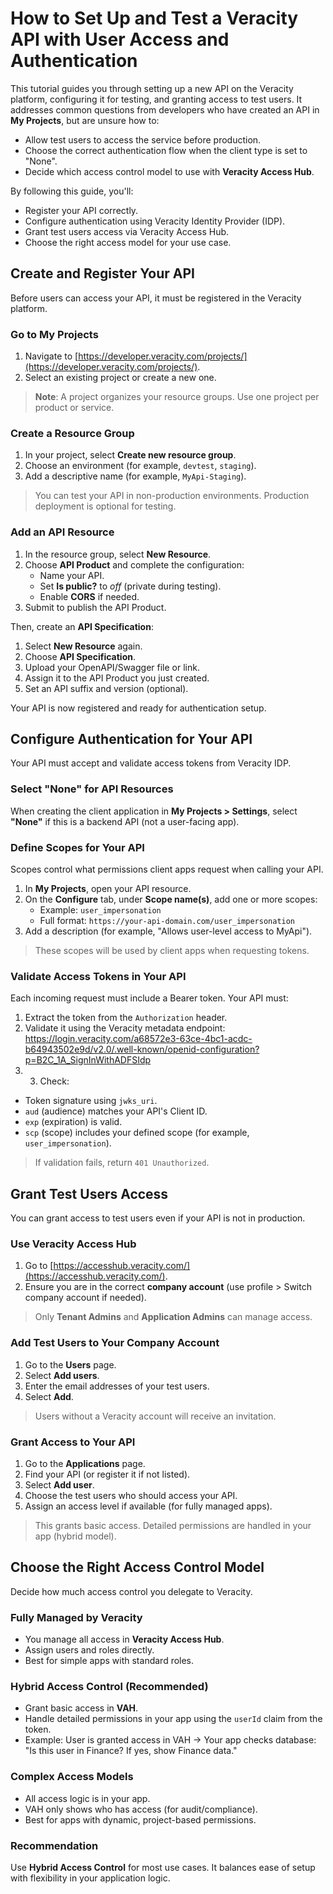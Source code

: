 ﻿---
author: Veracity 
description: Tutorial for testing your API using Veracity.
---

# How to Set Up and Test a Veracity API with User Access and Authentication

This tutorial guides you through setting up a new API on the Veracity platform, configuring it for testing, and granting access to test users. It addresses common questions from developers who have created an API in **My Projects**, but are unsure how to:
- Allow test users to access the service before production.
- Choose the correct authentication flow when the client type is set to "None".
- Decide which access control model to use with **Veracity Access Hub**.

By following this guide, you'll:
- Register your API correctly.
- Configure authentication using Veracity Identity Provider (IDP).
- Grant test users access via Veracity Access Hub.
- Choose the right access model for your use case.

## Create and Register Your API

Before users can access your API, it must be registered in the Veracity platform.

### Go to My Projects
1. Navigate to [https://developer.veracity.com/projects/](https://developer.veracity.com/projects/).
2. Select an existing project or create a new one.

> **Note**: A project organizes your resource groups. Use one project per product or service.  
### Create a Resource Group
1. In your project, select **Create new resource group**.
2. Choose an environment (for example, `devtest`, `staging`).
3. Add a descriptive name (for example, `MyApi-Staging`).

> You can test your API in non-production environments. Production deployment is optional for testing.  

### Add an API Resource
1. In the resource group, select **New Resource**.
2. Choose **API Product** and complete the configuration:
   - Name your API.
   - Set **Is public?** to *off* (private during testing).
   - Enable **CORS** if needed.
3. Submit to publish the API Product.

Then, create an **API Specification**:
1. Select **New Resource** again.
2. Choose **API Specification**.
3. Upload your OpenAPI/Swagger file or link.
4. Assign it to the API Product you just created.
5. Set an API suffix and version (optional).

Your API is now registered and ready for authentication setup.

## Configure Authentication for Your API

Your API must accept and validate access tokens from Veracity IDP.

### Select "None" for API Resources
When creating the client application in **My Projects > Settings**, select **"None"** if this is a backend API (not a user-facing app).

### Define Scopes for Your API
Scopes control what permissions client apps request when calling your API.

1. In **My Projects**, open your API resource.
2. On the **Configure** tab, under **Scope name(s)**, add one or more scopes:
   - Example: `user_impersonation`
   - Full format: `https://your-api-domain.com/user_impersonation`
3. Add a description (for example, "Allows user-level access to MyApi").

> These scopes will be used by client apps when requesting tokens.  

### Validate Access Tokens in Your API
Each incoming request must include a Bearer token. Your API must:

1. Extract the token from the `Authorization` header.
2. Validate it using the Veracity metadata endpoint: https://login.veracity.com/a68572e3-63ce-4bc1-acdc-b64943502e9d/v2.0/.well-known/openid-configuration?p=B2C_1A_SignInWithADFSIdp
3. 3. Check:
- Token signature using `jwks_uri`.
- `aud` (audience) matches your API's Client ID.
- `exp` (expiration) is valid.
- `scp` (scope) includes your defined scope (for example, `user_impersonation`).

> If validation fails, return `401 Unauthorized`.  

## Grant Test Users Access

You can grant access to test users even if your API is not in production.

### Use Veracity Access Hub
1. Go to [https://accesshub.veracity.com/](https://accesshub.veracity.com/).
2. Ensure you are in the correct **company account** (use profile > Switch company account if needed).

> Only **Tenant Admins** and **Application Admins** can manage access.  

### Add Test Users to Your Company Account
1. Go to the **Users** page.
2. Select **Add users**.
3. Enter the email addresses of your test users.
4. Select **Add**.

> Users without a Veracity account will receive an invitation.  

### Grant Access to Your API
1. Go to the **Applications** page.
2. Find your API (or register it if not listed).
3. Select **Add user**.
4. Choose the test users who should access your API.
5. Assign an access level if available (for fully managed apps).

> This grants basic access. Detailed permissions are handled in your app (hybrid model).  

## Choose the Right Access Control Model

Decide how much access control you delegate to Veracity.

### Fully Managed by Veracity
- You manage all access in **Veracity Access Hub**.
- Assign users and roles directly.
- Best for simple apps with standard roles.

### Hybrid Access Control (Recommended)
- Grant basic access in **VAH**.
- Handle detailed permissions in your app using the `userId` claim from the token.
- Example: User is granted access in VAH → Your app checks database: "Is this user in Finance? If yes, show Finance data."

### Complex Access Models
- All access logic is in your app.
- VAH only shows who has access (for audit/compliance).
- Best for apps with dynamic, project-based permissions.

### Recommendation
Use **Hybrid Access Control** for most use cases. It balances ease of setup with flexibility in your application logic.